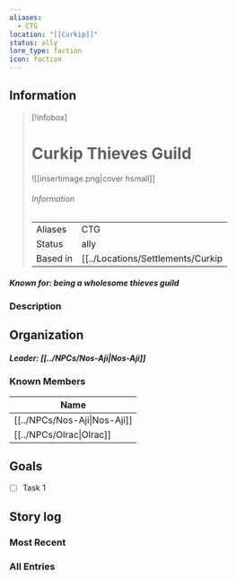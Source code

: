 ```yaml
---
aliases:
  - CTG
location: "[[Curkip]]"
status: ally
lore_type: faction
icon: faction
---
```

## Information
> [!infobox]
> # Curkip Thieves Guild
> ![[insertimage.png|cover hsmall]]
> ###### Information
> |   |  |
> | ---- | ---- |
> | Aliases | CTG|
> | Status| ally|
> | Based in|  [[../Locations/Settlements/Curkip|Curkip]]|
##### Known for: being a wholesome thieves guild
### Description
## Organization
##### Leader: [[../NPCs/Nos-Aji|Nos-Aji]]
### Known Members
| Name                         |
| ---------------------------- |
| [[../NPCs/Nos-Aji\|Nos-Aji]] |
| [[../NPCs/Olrac\|Olrac]]     |

## Goals
- [ ] Task 1
## Story log
### Most Recent

### All Entries
